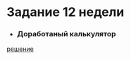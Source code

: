 # **Задание 12 недели**
+ ### Доработаный калькулятор  
[решение](https://github.com/Kalinin-Alexander/first_rep/blob/main/10thWeek/10thWeekRead.md)
